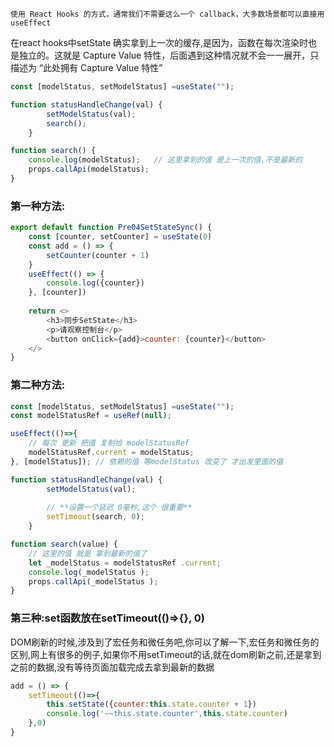 

```
使用 React Hooks 的方式，通常我们不需要这么一个 callback，大多数场景都可以直接用 useEffect
```

在react hooks中setState 确实拿到上一次的缓存,是因为，函数在每次渲染时也是独立的。这就是 Capture Value 特性，后面遇到这种情况就不会一一展开，只描述为 “此处拥有 Capture Value 特性”
```js
const [modelStatus, setModelStatus] =useState("");

function statusHandleChange(val) {
        setModelStatus(val);
        search();
    }

function search() {
	console.log(modelStatus);   // 这里拿到的值 是上一次的值,不是最新的
	props.callApi(modelStatus);
}
```

### 第一种方法:
```js
export default function Pre04SetStateSync() {
    const [counter, setCounter] = useState(0)
    const add = () => {
        setCounter(counter + 1)
    }
    useEffect(() => {
        console.log({counter})
    }, [counter])
    
    return <>
        <h3>同步SetState</h3>
        <p>请观察控制台</p>
        <button onClick={add}>counter: {counter}</button>
    </>
}

```

### 第二种方法:
```js
const [modelStatus, setModelStatus] =useState("");
const modelStatusRef = useRef(null);

useEffect(()=>{
	// 每次 更新 把值 复制给 modelStatusRef
	modelStatusRef.current = modelStatus;
}, [modelStatus]); // 依赖的值 等modelStatus 改变了 才出发里面的值

function statusHandleChange(val) {
        setModelStatus(val);
        
        // **设置一个延迟 0毫秒,这个 很重要**
        setTimeout(search, 0);
    }

function search(value) {
	// 这里的值 就是 拿到最新的值了
    let _modelStatus = modelStatusRef .current;
	console.log(_modelStatus );  
	props.callApi(_modelStatus );
}
```

### 第三种:set函数放在setTimeout(()=>{}, 0)
DOM刷新的时候,涉及到了宏任务和微任务吧,你可以了解一下,宏任务和微任务的区别,网上有很多的例子,如果你不用setTimeout的话,就在dom刷新之前,还是拿到之前的数据,没有等待页面加载完成去拿到最新的数据
```js
add = () => {
    setTimeout(()=>{
        this.setState({counter:this.state.counter + 1})
        console.log('~~this.state.counter',this.state.counter)
    },0)
}
```